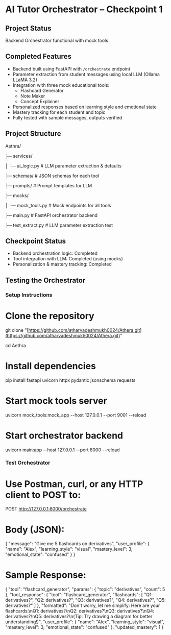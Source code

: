 # AI Tutor Orchestrator – Checkpoint 1

## Project Status
Backend Orchestrator functional with mock tools

## Completed Features
- Backend built using FastAPI with `/orchestrate` endpoint
- Parameter extraction from student messages using local LLM (Ollama LLaMA 3.2)
- Integration with three mock educational tools:
  - Flashcard Generator
  - Note Maker
  - Concept Explainer
- Personalized responses based on learning style and emotional state
- Mastery tracking for each student and topic
- Fully tested with sample messages, outputs verified

## Project Structure

Aethra/
   
   ├─ services/
   
   │ └─ ai_logic.py # LLM parameter extraction & defaults

   ├─ schemas/ # JSON schemas for each tool

   ├─ prompts/ # Prompt templates for LLM

   ├─ mocks/

   │ └─ mock_tools.py # Mock endpoints for all tools

   ├─ main.py # FastAPI orchestrator backend

   ├─ test_extract.py # LLM parameter extraction test


## Checkpoint Status
- Backend orchestration logic: Completed
- Tool integration with LLM: Completed (using mocks)
- Personalization & mastery tracking: Completed



## Testing the Orchestrator

### Setup Instructions

# Clone the repository
git clone "[https://github.com/atharvadeshmukh0024/Athera.git](https://github.com/atharvadeshmukh0024/Athera.git)"

cd Aethra

# Install dependencies
pip install fastapi uvicorn httpx pydantic jsonschema requests

# Start mock tools server
uvicorn mock_tools:mock_app --host 127.0.0.1 --port 9001 --reload

# Start orchestrator backend
uvicorn main:app --host 127.0.0.1 --port 8000 --reload

### Test Orchestrator

# Use Postman, curl, or any HTTP client to POST to:
POST http://127.0.0.1:8000/orchestrate

# Body (JSON):
{
    "message": "Give me 5 flashcards on derivatives",
    "user_profile": {
        "name": "Alex",
        "learning_style": "visual",
        "mastery_level": 3,
        "emotional_state": "confused"
    }
}

# Sample Response:
{
  "tool": "flashcard_generator",
  "params": {
    "topic": "derivatives",
    "count": 5
  },
  "tool_response": {
    "tool": "flashcard_generator",
    "flashcards": [
      "Q1: derivatives?",
      "Q2: derivatives?",
      "Q3: derivatives?",
      "Q4: derivatives?",
      "Q5: derivatives?"
    ]
  },
  "formatted": "Don't worry, let me simplify: Here are your flashcards:\nQ1: derivatives?\nQ2: derivatives?\nQ3: derivatives?\nQ4: derivatives?\nQ5: derivatives?\n(Tip: Try drawing a diagram for better understanding!)",
  "user_profile": {
    "name": "Alex",
    "learning_style": "visual",
    "mastery_level": 3,
    "emotional_state": "confused"
  },
  "updated_mastery": 1
}
